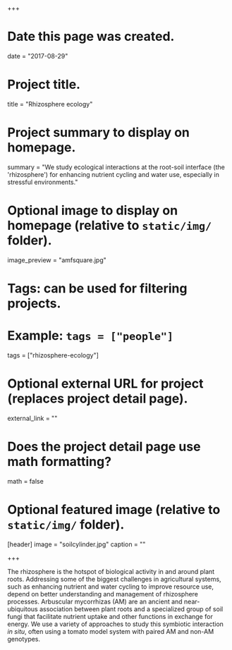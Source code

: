 +++
# Date this page was created.
date = "2017-08-29"

# Project title.
title = "Rhizosphere ecology"

# Project summary to display on homepage.
summary = "We study ecological interactions at the root-soil interface (the 'rhizosphere') for enhancing nutrient cycling and water use, especially in stressful environments."

# Optional image to display on homepage (relative to `static/img/` folder).
image_preview = "amfsquare.jpg"

# Tags: can be used for filtering projects.
# Example: `tags = ["people"]`
tags = ["rhizosphere-ecology"]

# Optional external URL for project (replaces project detail page).
external_link = ""

# Does the project detail page use math formatting?
math = false

# Optional featured image (relative to `static/img/` folder).
[header]
image = "soilcylinder.jpg"
caption = ""

+++

The rhizosphere is the hotspot of biological activity in and around plant roots. Addressing some of the biggest challenges in agricultural systems, such as enhancing nutrient and water cycling to improve resource use, depend on better understanding and management of rhizosphere processes. Arbuscular mycorrhizas (AM) are an ancient and near-ubiquitous association between plant roots and a specialized group of soil fungi that facilitate nutrient uptake and other functions in exchange for energy. We use a variety of approaches to study this symbiotic interaction *in situ*, often using a tomato model system with paired AM and non-AM genotypes.
